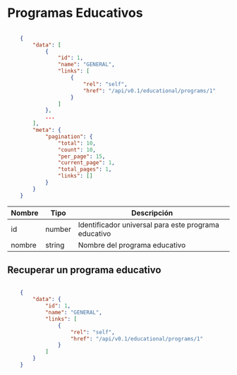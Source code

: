 # Programas Educativos

```json
	
	{
	    "data": [
	        {
	            "id": 1,
	            "name": "GENERAL",
	            "links": [
	                {
	                    "rel": "self",
	                    "href": "/api/v0.1/educational/programs/1"
	                }
	            ]
	        },
			...
	    ],
	    "meta": {
	        "pagination": {
	            "total": 10,
	            "count": 10,
	            "per_page": 15,
	            "current_page": 1,
	            "total_pages": 1,
	            "links": []
	        }
	    }
	}

```

 Nombre    | Tipo    | Descripción
---------- | ------- | -------
 id | number | Identificador universal para este programa educativo
 nombre | string | Nombre del programa educativo

## Recuperar un programa educativo

```json
	
	{
	    "data": {
	        "id": 1,
	        "name": "GENERAL",
	        "links": [
	            {
	                "rel": "self",
	                "href": "/api/v0.1/educational/programs/1"
	            }
	        ]
	    }
	}

```